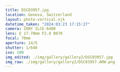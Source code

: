```yaml
---
title: DSC03957.jpg
location: Geneva, Switzerland
layout: photo-vertical.njk
datetime_taken: "2024:03:23 17:15:27"
camera: SONY ILCE-6400
lens: E 17-70mm F2.8 B070
focal: 70mm
aperture: 14/5
shutter: 1/640
iso: 100
img_edited: ./img/gallery/gallery2/DSC03957.jpg
img_raw: ./img/gallery/gallery2/DSC03957.ARW.png
---
```

